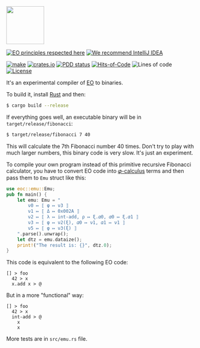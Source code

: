 <img src="https://www.yegor256.com/images/books/elegant-objects/cactus.svg" height="100px" />

[![EO principles respected here](https://www.elegantobjects.org/badge.svg)](https://www.elegantobjects.org)
[![We recommend IntelliJ IDEA](https://www.elegantobjects.org/intellij-idea.svg)](https://www.jetbrains.com/idea/)

[![make](https://github.com/yegor256/eoc/actions/workflows/cargo.yml/badge.svg)](https://github.com/yegor256/eoc/actions/workflows/cargo.yml)
[![crates.io](https://img.shields.io/crates/v/eoc.svg)](https://crates.io/crates/eoc)
[![PDD status](http://www.0pdd.com/svg?name=yegor256/eoc)](http://www.0pdd.com/p?name=yegor256/eoc)
[![Hits-of-Code](https://hitsofcode.com/github/yegor256/eoc)](https://hitsofcode.com/view/github/yegor256/eoc)
![Lines of code](https://img.shields.io/tokei/lines/github/yegor256/eoc)
[![License](https://img.shields.io/badge/license-MIT-green.svg)](https://github.com/yegor256/eoc/blob/master/LICENSE.txt)

It's an experimental compiler of [EO](https://www.eolang.org) to binaries.

To build it, install [Rust](https://www.rust-lang.org/tools/install) and then:

```bash
$ cargo build --release
```

If everything goes well, an executable binary will be in `target/release/fibonacci`:

```bash
$ target/release/fibonacci 7 40
```

This will calculate the 7th Fibonacci number 40 times.
Don't try to play with much larger numbers, this binary code is very slow. It's just an experiment.

To compile your own program instead of this primitive recursive Fibonacci calculator, you have to 
convert EO code into [𝜑-calculus](https://arxiv.org/abs/2111.13384) terms and then
pass them to `Emu` struct like this:

```rust
use eoc::emu::Emu;
pub fn main() {
    let emu: Emu = "
        ν0 ↦ ⟦ φ ↦ ν3 ⟧
        ν1 ↦ ⟦ Δ ↦ 0x002A ⟧
        ν2 ↦ ⟦ λ ↦ int-add, ρ ↦ ξ.𝛼0, 𝛼0 ↦ ξ.𝛼1 ⟧
        ν3 ↦ ⟦ φ ↦ ν2(ξ), 𝛼0 ↦ ν1, 𝛼1 ↦ ν1 ⟧
        ν5 ↦ ⟦ φ ↦ ν3(ξ) ⟧
    ".parse().unwrap();
    let dtz = emu.dataize();
    print!("The result is: {}", dtz.0);
}
```

This code is equivalent to the following EO code:

```text
[] > foo
  42 > x
  x.add x > @
```

But in a more "functional" way:

```text
[] > foo
  42 > x
  int-add > @
    x
    x
```

More tests are in `src/emu.rs` file.

